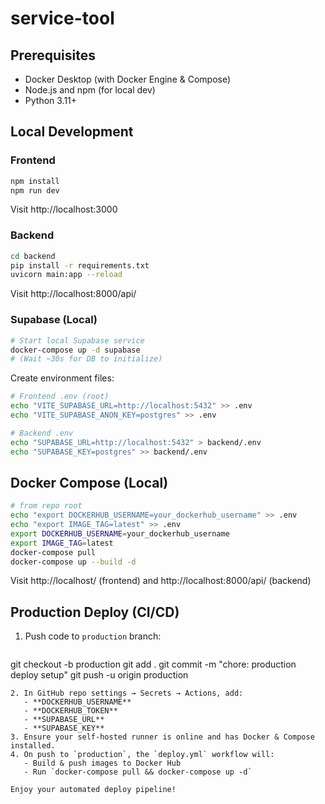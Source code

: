 # service-tool

## Prerequisites
- Docker Desktop (with Docker Engine & Compose)
- Node.js and npm (for local dev)
- Python 3.11+

## Local Development

### Frontend
```bash
npm install
npm run dev
```
Visit http://localhost:3000

### Backend
```bash
cd backend
pip install -r requirements.txt
uvicorn main:app --reload
```
Visit http://localhost:8000/api/

### Supabase (Local)
```bash
# Start local Supabase service
docker-compose up -d supabase
# (Wait ~30s for DB to initialize)
```

Create environment files:
```bash
# Frontend .env (root)
echo "VITE_SUPABASE_URL=http://localhost:5432" >> .env
echo "VITE_SUPABASE_ANON_KEY=postgres" >> .env

# Backend .env
echo "SUPABASE_URL=http://localhost:5432" > backend/.env
echo "SUPABASE_KEY=postgres" >> backend/.env
```

## Docker Compose (Local)
```bash
# from repo root
echo "export DOCKERHUB_USERNAME=your_dockerhub_username" >> .env
echo "export IMAGE_TAG=latest" >> .env
export DOCKERHUB_USERNAME=your_dockerhub_username
export IMAGE_TAG=latest
docker-compose pull
docker-compose up --build -d
```
Visit http://localhost/ (frontend) and http://localhost:8000/api/ (backend)

## Production Deploy (CI/CD)
1. Push code to `production` branch:
   ```bash
git checkout -b production
git add .
git commit -m "chore: production deploy setup"
git push -u origin production
```  
2. In GitHub repo settings → Secrets → Actions, add:
   - **DOCKERHUB_USERNAME**
   - **DOCKERHUB_TOKEN**
   - **SUPABASE_URL**
   - **SUPABASE_KEY**
3. Ensure your self-hosted runner is online and has Docker & Compose installed.
4. On push to `production`, the `deploy.yml` workflow will:
   - Build & push images to Docker Hub
   - Run `docker-compose pull && docker-compose up -d`

Enjoy your automated deploy pipeline!

